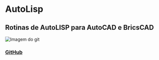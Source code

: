 # AutoLisp
## Rotinas de AutoLISP para AutoCAD e BricsCAD

![Imagem do git](https://img1.gratispng.com/20180617/lxi/kisspng-autocad-lt-computer-aided-design-drawing-autodesk-autocad-logo-5b2664b1a7d309.8499524315292428016874.jpg)

### [GitHub](https://www.github.com)
